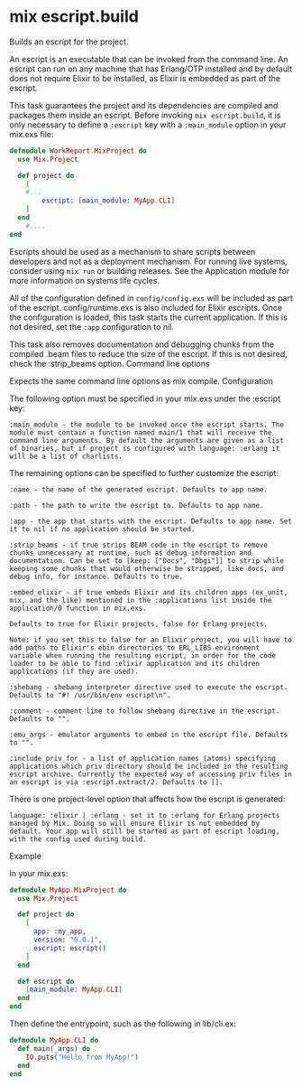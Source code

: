 # mix escript.build

Builds an escript for the project.

An escript is an executable that can be invoked from the command line.
An escript can run on any machine that has Erlang/OTP installed and
by default does not require Elixir to be installed, as Elixir is embedded as
part of the escript.

This task guarantees the project and its dependencies are compiled and packages
them inside an escript. Before invoking `mix escript.build`, it is only necessary
to define a `:escript` key with a `:main_module` option in your mix.exs file:

```elixir
defmodule WorkReport.MixProject do
  use Mix.Project

  def project do
    [
    #...
        escript: [main_module: MyApp.CLI]
    ]
  end
    #....
end
```

Escripts should be used as a mechanism to share scripts between developers and
not as a deployment mechanism. For running live systems, consider using `mix run`
or building releases. See the Application module for more information on systems
life cycles.

All of the configuration defined in `config/config.exs` will be included as part
of the escript. config/runtime.exs is also included for Elixir escripts.
Once the configuration is loaded, this task starts the current application.
If this is not desired, set the `:app` configuration to nil.

This task also removes documentation and debugging chunks from the compiled .beam files to reduce the size of the escript. If this is not desired, check the :strip_beams option.
Command line options

Expects the same command line options as mix compile.
Configuration

The following option must be specified in your mix.exs under the :escript key:

    :main_module - the module to be invoked once the escript starts. The module must contain a function named main/1 that will receive the command line arguments. By default the arguments are given as a list of binaries, but if project is configured with language: :erlang it will be a list of charlists.

The remaining options can be specified to further customize the escript:

    :name - the name of the generated escript. Defaults to app name.

    :path - the path to write the escript to. Defaults to app name.

    :app - the app that starts with the escript. Defaults to app name. Set it to nil if no application should be started.

    :strip_beams - if true strips BEAM code in the escript to remove chunks unnecessary at runtime, such as debug information and documentation. Can be set to [keep: ["Docs", "Dbgi"]] to strip while keeping some chunks that would otherwise be stripped, like docs, and debug info, for instance. Defaults to true.

    :embed_elixir - if true embeds Elixir and its children apps (ex_unit, mix, and the like) mentioned in the :applications list inside the application/0 function in mix.exs.

    Defaults to true for Elixir projects, false for Erlang projects.

    Note: if you set this to false for an Elixir project, you will have to add paths to Elixir's ebin directories to ERL_LIBS environment variable when running the resulting escript, in order for the code loader to be able to find :elixir application and its children applications (if they are used).

    :shebang - shebang interpreter directive used to execute the escript. Defaults to "#! /usr/bin/env escript\n".

    :comment - comment line to follow shebang directive in the escript. Defaults to "".

    :emu_args - emulator arguments to embed in the escript file. Defaults to "".

    :include_priv_for - a list of application names (atoms) specifying applications which priv directory should be included in the resulting escript archive. Currently the expected way of accessing priv files in an escript is via :escript.extract/2. Defaults to [].

There is one project-level option that affects how the escript is generated:

    language: :elixir | :erlang - set it to :erlang for Erlang projects managed by Mix. Doing so will ensure Elixir is not embedded by default. Your app will still be started as part of escript loading, with the config used during build.

Example

In your mix.exs:

```elixir
defmodule MyApp.MixProject do
  use Mix.Project

  def project do
    [
      app: :my_app,
      version: "0.0.1",
      escript: escript()
    ]
  end

  def escript do
    [main_module: MyApp.CLI]
  end
end
```

Then define the entrypoint, such as the following in lib/cli.ex:

```elixir
defmodule MyApp.CLI do
  def main(_args) do
    IO.puts("Hello from MyApp!")
  end
end
```
